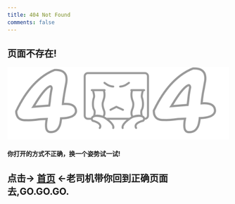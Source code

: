```yaml
---
title: 404 Not Found
comments: false
---
```


页面不存在!
---

[![404](/svg/404.svg)](/)

#### 你打开的方式不正确，换一个姿势试一试!

## 点击-> [首页](/) <-老司机带你回到正确页面去,GO.GO.GO.
